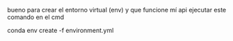 bueno para crear el entorno virtual (env) y que funcione mí api ejecutar este comando en el cmd 

conda env create -f environment.yml